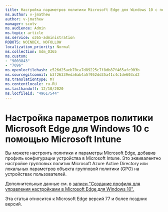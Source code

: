 ```yaml
---
title: Настройка параметров политики Microsoft Edge для Windows 10 с помощью Microsoft Intune
ms.author: v-jmathew
author: v-jmathew
manager: scotv
ms.audience: Admin
ms.topic: article
ms.service: o365-administration
ROBOTS: NOINDEX, NOFOLLOW
localization_priority: Normal
ms.collection: Adm_O365
ms.custom:
- "9003843"
- "7096"
ms.openlocfilehash: e526d25aeb70ca7d89225c7f8db87f465afc903b
ms.sourcegitcommit: b3f26339eda6ab4a5f952dd35a41c4c1de603cd2
ms.translationtype: MT
ms.contentlocale: ru-RU
ms.lasthandoff: 12/10/2020
ms.locfileid: "49617544"
---
```

# <a name="use-microsoft-intune-to-configure-microsoft-edge-policy-settings-for-windows-10"></a>Настройка параметров политики Microsoft Edge для Windows 10 с помощью Microsoft Intune

Вы можете настроить политики и параметры Microsoft Edge, добавив профиль конфигурации устройства в Microsoft Intune. Это эквивалентно настройке групповых политик Microsoft Azure Active Directory или локальных параметров объекта групповой политики (GPO) на устройствах пользователей.

Дополнительные данные см. в [записи "Создание профиля для управления настройками в Microsoft Edge для Windows 10".](https://go.microsoft.com/fwlink/?linkid=2133700)

Эта статья относится к Microsoft Edge версий 77 и более поздних версий.
